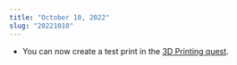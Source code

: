 ```yaml
---
title: "October 10, 2022"
slug: "20221010"
---
```


- You can now create a test print in the [3D Printing quest](/quests/0).